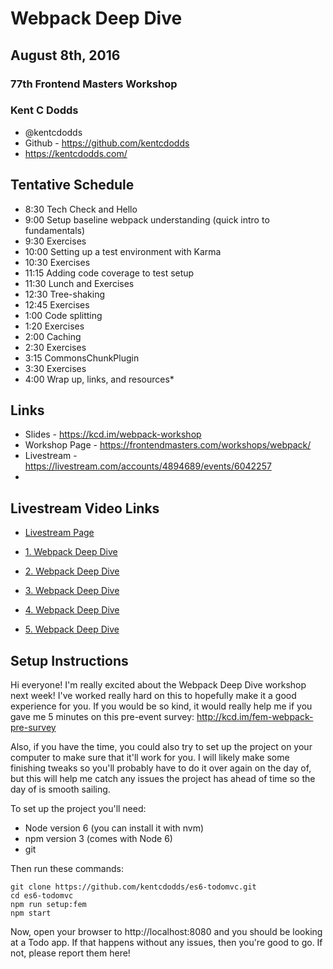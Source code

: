 # Webpack Deep Dive

## August 8th, 2016

### 77th Frontend Masters Workshop

### Kent C Dodds

* @kentcdodds
* Github - https://github.com/kentcdodds
* https://kentcdodds.com/

## Tentative Schedule


* 8:30    Tech Check and Hello
* 9:00    Setup baseline webpack understanding (quick intro to fundamentals)
* 9:30    Exercises
* 10:00   Setting up a test environment with Karma
* 10:30   Exercises
* 11:15   Adding code coverage to test setup
* 11:30   Lunch and Exercises
* 12:30   Tree-shaking
* 12:45   Exercises
* 1:00    Code splitting
* 1:20    Exercises
* 2:00    Caching
* 2:30    Exercises
* 3:15    CommonsChunkPlugin
* 3:30    Exercises
* 4:00    Wrap up, links, and resources* 

## Links

* Slides - https://kcd.im/webpack-workshop
* Workshop Page - https://frontendmasters.com/workshops/webpack/
* Livestream - https://livestream.com/accounts/4894689/events/6042257
* 


## Livestream Video Links

* [Livestream Page](https://livestream.com/accounts/4894689/events/6042257)




* [1. Webpack Deep Dive](https://livestream.com/accounts/4894689/events/6042257/videos/132274400)
* [2. Webpack Deep Dive](https://livestream.com/accounts/4894689/events/6042257/videos/132278220)
* [3. Webpack Deep Dive](https://livestream.com/accounts/4894689/events/6042257/videos/132282471)
* [4. Webpack Deep Dive](https://livestream.com/accounts/4894689/events/6042257/videos/132289548)
* [5. Webpack Deep Dive](https://livestream.com/accounts/4894689/events/6042257/videos/132296237)


## Setup Instructions

Hi everyone! I'm really excited about the Webpack Deep Dive workshop next week! I've worked really hard on this to hopefully make it a good experience for you. If you would be so kind, it would really help me if you gave me 5 minutes on this pre-event survey:
http://kcd.im/fem-webpack-pre-survey

Also, if you have the time, you could also try to set up the project on your computer to make sure that it'll work for you. I will likely make some finishing tweaks so you'll probably have to do it over again on the day of, but this will help me catch any issues the project has ahead of time so the day of is smooth sailing.

To set up the project you'll need:

* Node version 6 (you can install it with nvm)
* npm version 3 (comes with Node 6)
* git

Then run these commands:

```
git clone https://github.com/kentcdodds/es6-todomvc.git
cd es6-todomvc
npm run setup:fem
npm start
```


Now, open your browser to http://localhost:8080 and you should be looking at a Todo app. If that happens without any issues, then you're good to go. If not, please report them here!
